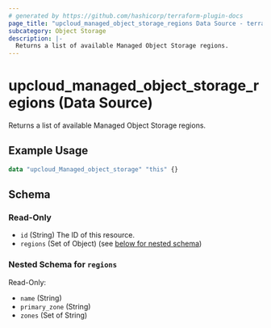 ```yaml
---
# generated by https://github.com/hashicorp/terraform-plugin-docs
page_title: "upcloud_managed_object_storage_regions Data Source - terraform-provider-upcloud"
subcategory: Object Storage
description: |-
  Returns a list of available Managed Object Storage regions.
---
```


# upcloud_managed_object_storage_regions (Data Source)

Returns a list of available Managed Object Storage regions.

## Example Usage

```terraform
data "upcloud_Managed_object_storage" "this" {}
```

<!-- schema generated by tfplugindocs -->
## Schema

### Read-Only

- `id` (String) The ID of this resource.
- `regions` (Set of Object) (see [below for nested schema](#nestedatt--regions))

<a id="nestedatt--regions"></a>
### Nested Schema for `regions`

Read-Only:

- `name` (String)
- `primary_zone` (String)
- `zones` (Set of String)


